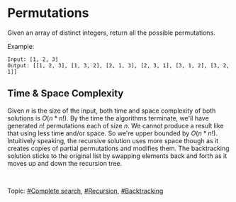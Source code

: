 # Permutations
Given an array of distinct integers, return all the possible permutations.

Example:
```
Input: [1, 2, 3]
Output: [[1, 2, 3], [1, 3, 2], [2, 1, 3], [2, 3, 1], [3, 1, 2], [3, 2, 1]]
```

## Time & Space Complexity
Given $n$ is the size of the input, both time and space complexity of both solutions is $O(n * n!)$.
By the time the algorithms terminate, we'll have generated $n!$ permutations each of size $n$. We
cannot produce a result like that using less time and/or space. So we're upper bounded by
$O(n * n!)$. Intuitively speaking, the recursive solution uses more space though as it creates
copies of partial permutations and modifies them. The backtracking solution sticks to the original
list by swapping elements back and forth as it moves up and down the recursion tree.

</br>

Topic: [#Complete search](), [#Recursion](), [#Backtracking]()